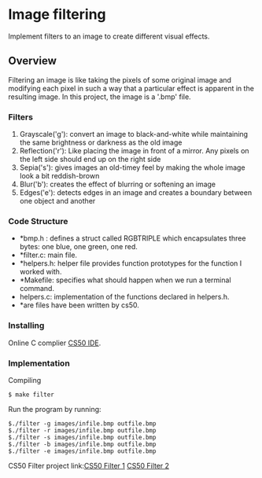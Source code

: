 # Image filtering
Implement filters to an image to create different visual effects.

## Overview
Filtering an image is like taking the pixels of some original image and modifying each pixel in such a way that a particular effect is apparent in the resulting image. In this project, the image is a '.bmp' file.

### Filters
1. Grayscale('g'): convert an image to black-and-white while maintaining the same brightness or darkness as the old image
2. Reflection('r'): Like placing the image in front of a mirror. Any pixels on the left side should end up on the right side
3. Sepia('s'): gives images an old-timey feel by making the whole image look a bit reddish-brown
4. Blur('b'): creates the effect of blurring or softening an image 
5. Edges('e'): detects edges in an image and creates a boundary between one object and another

### Code Structure
- *bmp.h : defines a struct called RGBTRIPLE which encapsulates three bytes: one blue, one green, one red. 
- *filter.c: main file. 
- *helpers.h: helper file provides function prototypes for the function I worked with. 
- *Makefile: specifies what should happen when we run a terminal command. 
- helpers.c: implementation of the functions declared in helpers.h.
- *are files have been written by cs50.

### Installing
Online C complier [CS50 IDE](https://ide.cs50.io/).

### Implementation
Compiling
```
$ make filter 
```
Run the program by running:
```
$./filter -g images/infile.bmp outfile.bmp 
$./filter -r images/infile.bmp outfile.bmp 
$./filter -s images/infile.bmp outfile.bmp 
$./filter -b images/infile.bmp outfile.bmp 
$./filter -e images/infile.bmp outfile.bmp
```


CS50 Filter project link:[CS50 Filter 1](https://cs50.harvard.edu/x/2020/psets/4/filter/less/) [CS50 Filter 2](https://cs50.harvard.edu/x/2020/psets/4/filter/more/)


